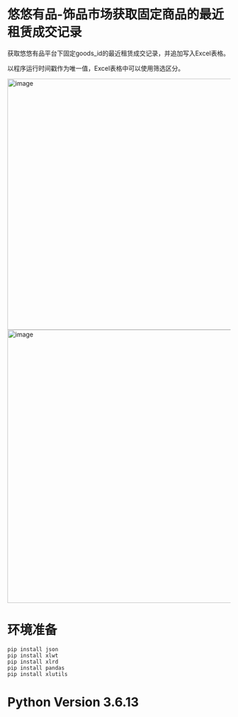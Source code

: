 # 悠悠有品-饰品市场获取固定商品的最近租赁成交记录

获取悠悠有品平台下固定goods_id的最近租赁成交记录，并追加写入Excel表格。

以程序运行时间戳作为唯一值，Excel表格中可以使用筛选区分。

<img width="567" alt="image" src="https://user-images.githubusercontent.com/46449568/165053656-16acc0b3-baff-4fb7-9708-86243c2013f7.png">


<img width="617" alt="image" src="https://user-images.githubusercontent.com/46449568/165053922-0a9c1fcb-d0bb-4bae-b783-b7318b484ed4.png">

# 环境准备
```
pip install json
pip install xlwt
pip install xlrd
pip install pandas
pip install xlutils
```

# Python Version 3.6.13
